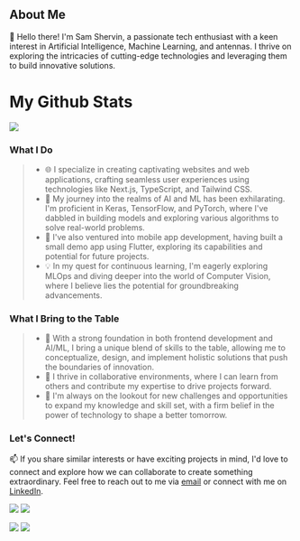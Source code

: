 ## About Me
👋 Hello there! I'm Sam Shervin, a passionate tech enthusiast with a keen interest in Artificial Intelligence, Machine Learning, and antennas. I thrive on exploring the intricacies of cutting-edge technologies and leveraging them to build innovative solutions.

# My Github Stats

![](http://github-profile-summary-cards.vercel.app/api/cards/profile-details?username=sam-shervin&theme=vision_friendly_dark)

### What I Do
>- 🌐 I specialize in creating captivating websites and web applications, crafting seamless user experiences using technologies like Next.js, TypeScript, and Tailwind CSS.
>- 🤖 My journey into the realms of AI and ML has been exhilarating. I'm proficient in Keras, TensorFlow, and PyTorch, where I've dabbled in building models and exploring various algorithms to solve real-world problems.
>- 📱 I've also ventured into mobile app development, having built a small demo app using Flutter, exploring its capabilities and potential for future projects.
>- 💡 In my quest for continuous learning, I'm eagerly exploring MLOps and diving deeper into the world of Computer Vision, where I believe lies the potential for groundbreaking advancements.
### What I Bring to the Table
>- 🚀 With a strong foundation in both frontend development and AI/ML, I bring a unique blend of skills to the table, allowing me to conceptualize, design, and implement holistic solutions that push the boundaries of innovation.
>- 🤝 I thrive in collaborative environments, where I can learn from others and contribute my expertise to drive projects forward.
>- 🌱 I'm always on the lookout for new challenges and opportunities to expand my knowledge and skill set, with a firm belief in the power of technology to shape a better tomorrow.
### Let's Connect!
📫 If you share similar interests or have exciting projects in mind, I'd love to connect and explore how we can collaborate to create something extraordinary. Feel free to reach out to me via [email](mailto:sam@shervin.live) or connect with me on [LinkedIn](https://www.linkedin.com/in/sam-shervin/).


![](http://github-profile-summary-cards.vercel.app/api/cards/repos-per-language?username=sam-shervin&theme=vision_friendly_dark)
![](http://github-profile-summary-cards.vercel.app/api/cards/most-commit-language?username=sam-shervin&theme=vision_friendly_dark)

![](http://github-profile-summary-cards.vercel.app/api/cards/stats?username=sam-shervin&theme=vision_friendly_dark)
![](http://github-profile-summary-cards.vercel.app/api/cards/productive-time?username=sam-shervin&theme=vision_friendly_dark&utcOffset=8)

<!--
**sam-shervin/sam-shervin** is a ✨ _special_ ✨ repository because its `README.md` (this file) appears on your GitHub profile.

Here are some ideas to get you started:

- 🔭 I’m currently working on ...
- 🌱 I’m currently learning ...
- 👯 I’m looking to collaborate on ...
- 🤔 I’m looking for help with ...
- 💬 Ask me about ...
- 📫 How to reach me: ...
- 😄 Pronouns: ...
- ⚡ Fun fact: ...
-->
